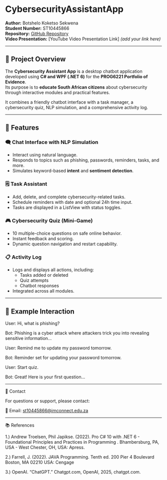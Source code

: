 # CybersecurityAssistantApp

**Author:** Botshelo Koketso Sekwena  
**Student Number:** ST10445866  
**Repository:** [GitHub Repository](https://github.com/SekwenaBotshelo/PROG6221-ST10445866-Portfolio-Of-Evidence-Final-Submission)  
**Video Presentation:** [YouTube Video Presentation Link] *(add your link here)*

---

## 📘 Project Overview

The **Cybersecurity Assistant App** is a desktop chatbot application developed using **C# and WPF (.NET 6)** for the **PROG6221 Portfolio of Evidence**.  
Its purpose is to **educate South African citizens** about cybersecurity through interactive modules and practical features.

It combines a friendly chatbot interface with a task manager, a cybersecurity quiz, NLP simulation, and a comprehensive activity log.

---

## 🚀 Features
### 🗨️ Chat Interface with NLP Simulation
- Interact using natural language.
- Responds to topics such as phishing, passwords, reminders, tasks, and more.
- Simulates keyword-based **intent** and **sentiment detection**.

### 🗒️ Task Assistant
- Add, delete, and complete cybersecurity-related tasks.
- Schedule reminders with date and optional 24h time input.
- Tasks are displayed in a ListView with status toggles.

### 🎮 Cybersecurity Quiz (Mini-Game)
- 10 multiple-choice questions on safe online behavior.
- Instant feedback and scoring.
- Dynamic question navigation and restart capability.

### 📋 Activity Log
- Logs and displays all actions, including:
  - Tasks added or deleted
  - Quiz attempts
  - Chatbot responses
- Integrated across all modules.

---

## 💬 Example Interaction

User: Hi, what is phishing?

Bot: Phishing is a cyber attack where attackers trick you into revealing sensitive information...

User: Remind me to update my password tomorrow.

Bot: Reminder set for updating your password tomorrow.

User: Start quiz.

Bot: Great! Here is your first question...

---

📧 Contact

For questions or support, please contact:

📩 Email: st10445866@imconnect.edu.za

---

📚 References

1.) Andrew Troelsen, Phil Japikse. (2022). Pro C# 10 with .NET 6 - 
	Foundational Principles and Practices in Programming .
	Bhambersburg, PA, USA - West Chester, OH, USA: Apress.

2.) Farrell, J. (2022). JAVA Programming. Tenth ed. 200 Pier 4 Boulevard Boston,
	MA 02210 USA: Cengage 

3.) OpenAI. “ChatGPT.” Chatgpt.com, OpenAI, 2025, chatgpt.com.
